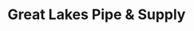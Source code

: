 ---
title: "Great Lakes Pipe & Supply"
url: /gaylord/great-lakes-pipe-and-supply/
shop: hardware
---
